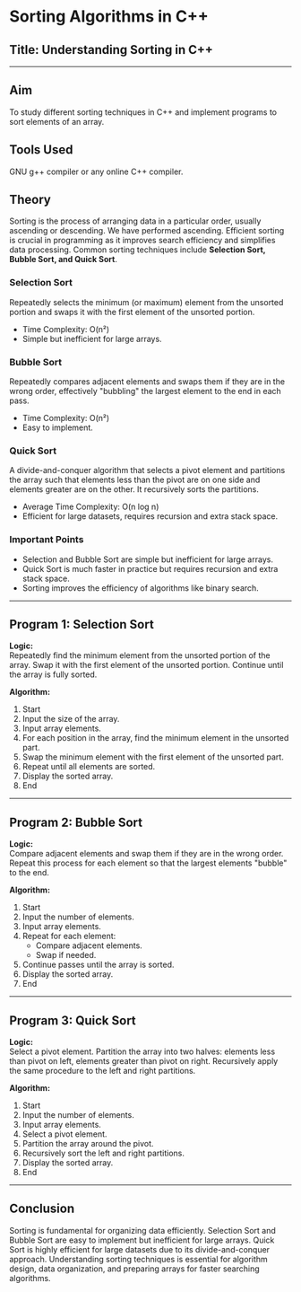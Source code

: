 # Sorting Algorithms in C++

## Title: Understanding Sorting in C++
-----
## Aim
To study different sorting techniques in C++ and implement programs to sort elements of an array.

## Tools Used
GNU g++ compiler or any online C++ compiler.

## Theory
Sorting is the process of arranging data in a particular order, usually ascending or descending. We have performed ascending. Efficient sorting is crucial in programming as it improves search efficiency and simplifies data processing. Common sorting techniques include **Selection Sort, Bubble Sort, and Quick Sort**.

### Selection Sort
Repeatedly selects the minimum (or maximum) element from the unsorted portion and swaps it with the first element of the unsorted portion.  
- Time Complexity: O(n²)  
- Simple but inefficient for large arrays.

### Bubble Sort
Repeatedly compares adjacent elements and swaps them if they are in the wrong order, effectively "bubbling" the largest element to the end in each pass.  
- Time Complexity: O(n²)  
- Easy to implement.

### Quick Sort
A divide-and-conquer algorithm that selects a pivot element and partitions the array such that elements less than the pivot are on one side and elements greater are on the other. It recursively sorts the partitions.  
- Average Time Complexity: O(n log n)  
- Efficient for large datasets, requires recursion and extra stack space.

### Important Points
- Selection and Bubble Sort are simple but inefficient for large arrays.  
- Quick Sort is much faster in practice but requires recursion and extra stack space.  
- Sorting improves the efficiency of algorithms like binary search.

---

## Program 1: Selection Sort

**Logic:**  
Repeatedly find the minimum element from the unsorted portion of the array. Swap it with the first element of the unsorted portion. Continue until the array is fully sorted.

**Algorithm:**  
1. Start  
2. Input the size of the array.  
3. Input array elements.  
4. For each position in the array, find the minimum element in the unsorted part.  
5. Swap the minimum element with the first element of the unsorted part.  
6. Repeat until all elements are sorted.  
7. Display the sorted array.  
8. End  

---

## Program 2: Bubble Sort

**Logic:**  
Compare adjacent elements and swap them if they are in the wrong order. Repeat this process for each element so that the largest elements "bubble" to the end.

**Algorithm:**  
1. Start  
2. Input the number of elements.  
3. Input array elements.  
4. Repeat for each element:  
   - Compare adjacent elements.  
   - Swap if needed.  
5. Continue passes until the array is sorted.  
6. Display the sorted array.  
7. End  

---

## Program 3: Quick Sort

**Logic:**  
Select a pivot element. Partition the array into two halves: elements less than pivot on left, elements greater than pivot on right. Recursively apply the same procedure to the left and right partitions.

**Algorithm:**  
1. Start  
2. Input the number of elements.  
3. Input array elements.  
4. Select a pivot element.  
5. Partition the array around the pivot.  
6. Recursively sort the left and right partitions.  
7. Display the sorted array.  
8. End  

---

## Conclusion
Sorting is fundamental for organizing data efficiently. Selection Sort and Bubble Sort are easy to implement but inefficient for large arrays. Quick Sort is highly efficient for large datasets due to its divide-and-conquer approach. Understanding sorting techniques is essential for algorithm design, data organization, and preparing arrays for faster searching algorithms.
